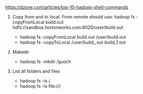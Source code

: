 https://dzone.com/articles/top-10-hadoop-shell-commands

1. Copy from and to local. From remote should use: hadoop fs -copyFromLocal build.out hdfs://sandbox.hortonworks.com:8020/user/build.out
   * hadoop fs -copyFromLocal build.out /user/build.out
   * hadoop fs -copyToLocal /user/build_.out build_1.out

2. Makedir
   * hadoop fs -mkdir /guoch

3. List all folders and files
   * hadoop fs -ls /.
   * hadoop fs -ls file:///
   
   
   
   